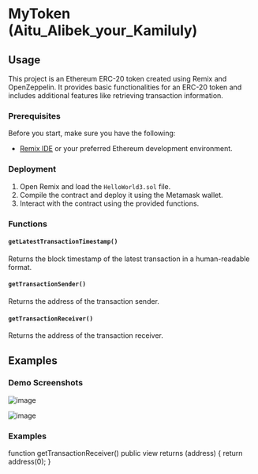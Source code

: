 # MyToken (Aitu_Alibek_your_Kamiluly)

## Usage

This project is an Ethereum ERC-20 token created using Remix and OpenZeppelin. It provides basic functionalities for an ERC-20 token and includes additional features like retrieving transaction information.

### Prerequisites

Before you start, make sure you have the following:

- [Remix IDE](https://remix.ethereum.org/) or your preferred Ethereum development environment.

### Deployment

1. Open Remix and load the `HelloWorld3.sol` file.
2. Compile the contract and deploy it using the Metamask wallet.
3. Interact with the contract using the provided functions.

### Functions

#### `getLatestTransactionTimestamp()`

Returns the block timestamp of the latest transaction in a human-readable format.

#### `getTransactionSender()`

Returns the address of the transaction sender.

#### `getTransactionReceiver()`

Returns the address of the transaction receiver.

## Examples

### Demo Screenshots



![image](https://github.com/akosy4ch/BTX_1/assets/121079410/30dc9d61-571b-4aaa-8792-01acb84d51b5)


![image](https://github.com/akosy4ch/BTX_1/assets/121079410/15d28ea5-d260-46ec-aebd-90e934f0fd97)

### Examples

function getTransactionReceiver() public view returns (address) {
        return address(0);
    }
